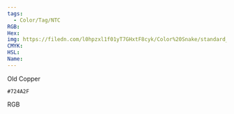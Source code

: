 ```yaml
---
tags:
  - Color/Tag/NTC
RGB:
Hex:
img: https://filedn.com/l0hpzxl1f01yT7GHxtF8cyk/Color%20Snake/standard_csv_to_svg//724A2F.svg
CMYK:
HSL:
Name:
---
```

Old Copper
```palette
#724A2F
```
RGB
